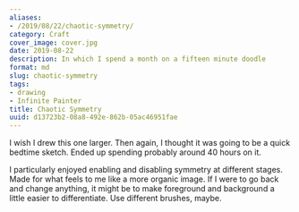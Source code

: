 ```yaml
---
aliases:
- /2019/08/22/chaotic-symmetry/
category: Craft
cover_image: cover.jpg
date: 2019-08-22
description: In which I spend a month on a fifteen minute doodle
format: md
slug: chaotic-symmetry
tags:
- drawing
- Infinite Painter
title: Chaotic Symmetry
uuid: d13723b2-08a8-492e-862b-05ac46951fae
---
```


I wish I drew this one larger. Then again, I thought it was going to be a quick
bedtime sketch. Ended up spending probably around 40 hours on it.

I particularly enjoyed enabling and disabling symmetry at different stages.
Made for what feels to me like a more organic image. If I were to go back and
change anything, it might be to make foreground and background a little easier
to differentiate. Use different brushes, maybe.